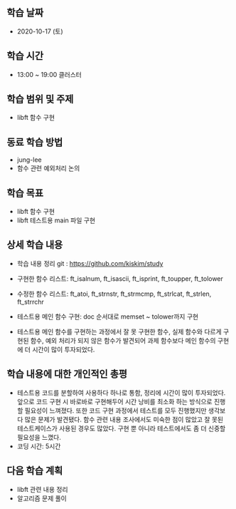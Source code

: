학습 날짜
---
+ 2020-10-17 (토)

학습 시간
---
+ 13:00 ~ 19:00 클러스터

학습 범위 및 주제
---
+ libft 함수 구현

동료 학습 방법
---
+ jung-lee
+ 함수 관련 예외처리 논의

학습 목표
---
+ libft 함수 구현
+ libft 테스트용 main 파일 구현

상세 학습 내용
---
+ 학습 내용 정리 git : https://github.com/kiskim/study   

+ 구현한 함수 리스트: ft_isalnum, ft_isascii, ft_isprint, ft_toupper, ft_tolower
+ 수정한 함수 리스트: ft_atoi, ft_strnstr, ft_strmcmp, ft_strlcat, ft_strlen, ft_strrchr
+ 테스트용 메인 함수 구현: doc 순서대로 memset ~ tolower까지 구현
+ 테스트용 메인 함수를 구현하는 과정에서 잘 못 구현한 함수, 실제 함수와 다르게 구현된 함수, 예외 처리가 되지 않은 함수가 발견되어 과제 함수보다 메인 함수의 구현에 더 시간이 많이 투자되었다.

학습 내용에 대한 개인적인 총평
---
+ 테스트용 코드를 분할하여 사용하다 하나로 통함, 정리에 시간이 많이 투자되었다. 앞으로 코드 구현 시 바로바로 구현해두어 시간 낭비를 최소화 하는 방식으로 진행할 필요성이 느껴졌다. 또한 코드 구현 과정에서 테스트를 모두 진행했지만 생각보다 많은 문제가 발견됐다. 함수 관련 내용 조사에서도 미숙한 점이 많았고 잘 못된 테스트케이스가 사용된 경우도 많았다. 구현 뿐 아니라 테스트에서도 좀 더 신중할 필요성을 느꼈다.
+ 코딩 시간: 5시간

다음 학습 계획
---
+ libft 관련 내용 정리
+ 알고리즘 문제 풀이